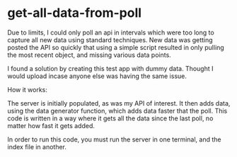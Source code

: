 # get-all-data-from-poll

Due to limits, I could only poll an api in intervals which were too long to capture all new data using standard techniques. New data was getting posted the API so quickly that using a simple script resulted in only pulling the most recent object, and missing various data points.

I found a solution by creating this test app with dummy data. Thought I would upload incase anyone else was having the same issue.

How it works:

The server is initially populated, as was my API of interest. It then adds data, using the data generator function, which adds data faster that the poll. This code is written in a way where it gets all the data since the last poll, no matter how fast it gets added.

In order to run this code, you must run the server in one terminal, and the index file in another.
